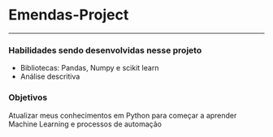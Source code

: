 # Emendas-Project
---

### Habilidades sendo desenvolvidas nesse projeto 
- Bibliotecas: Pandas, Numpy e scikit learn
- Análise descritiva
### Objetivos 
Atualizar meus conhecimentos em Python para começar a aprender Machine Learning e processos de automação 
